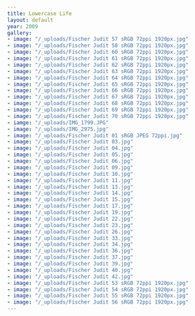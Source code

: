 ```yaml
---
title: Lowercase Life
layout: default
year: 2009
gallery:
- image: "/_uploads/Fischer Judit 57 sRGB 72ppi 1920px.jpg"
- image: "/_uploads/Fischer Judit 58 sRGB 72ppi 1920px.jpg"
- image: "/_uploads/Fischer Judit 60 sRGB 72ppi 1920px.jpg"
- image: "/_uploads/Fischer Judit 61 sRGB 72ppi 1920px.jpg"
- image: "/_uploads/Fischer Judit 62 sRGB 72ppi 1920px.jpg"
- image: "/_uploads/Fischer Judit 63 sRGB 72ppi 1920px.jpg"
- image: "/_uploads/Fischer Judit 64 sRGB 72ppi 1920px.jpg"
- image: "/_uploads/Fischer Judit 65 sRGB 72ppi 1920px.jpg"
- image: "/_uploads/Fischer Judit 66 sRGB 72ppi 1920px.jpg"
- image: "/_uploads/Fischer Judit 67 sRGB 72ppi 1920px.jpg"
- image: "/_uploads/Fischer Judit 68 sRGB 72ppi 1920px.jpg"
- image: "/_uploads/Fischer Judit 69 sRGB 72ppi 1920px.jpg"
- image: "/_uploads/Fischer Judit 70 sRGB 72ppi 1920px.jpg"
- iamge: "/_uploads/IMG_1799.JPG"
- image: "/_uploads/IMG_2975.jpg"
- image: "/_uploads/Fischer Judit 01 sRGB JPEG 72ppi.jpg"
- image: "/_uploads/Fischer Judit 03.jpg"
- image: "/_uploads/Fischer Judit 04.jpg"
- image: "/_uploads/Fischer Judit 05.jpg"
- image: "/_uploads/Fischer Judit 06.jpg"
- image: "/_uploads/Fischer Judit 09.jpg"
- image: "/_uploads/Fischer Judit 10.jpg"
- image: "/_uploads/Fischer Judit 11.jpg"
- image: "/_uploads/Fischer Judit 13.jpg"
- image: "/_uploads/Fischer Judit 14.jpg"
- image: "/_uploads/Fischer Judit 15.jpg"
- image: "/_uploads/Fischer Judit 17.jpg"
- image: "/_uploads/Fischer Judit 19.jpg"
- image: "/_uploads/Fischer Judit 22.jpg"
- image: "/_uploads/Fischer Judit 23.jpg"
- image: "/_uploads/Fischer Judit 26.jpg"
- image: "/_uploads/Fischer Judit 33.jpg"
- image: "/_uploads/Fischer Judit 34.jpg"
- image: "/_uploads/Fischer Judit 36.jpg"
- image: "/_uploads/Fischer Judit 37.jpg"
- image: "/_uploads/Fischer Judit 39.jpg"
- image: "/_uploads/Fischer Judit 40.jpg"
- image: "/_uploads/Fischer Judit 42.jpg"
- image: "/_uploads/Fischer Judit 53 sRGB 72ppi 1920px.jpg"
- image: "/_uploads/Fischer Judit 54 sRGB 72ppi 1920px.jpg"
- image: "/_uploads/Fischer Judit 55 sRGB 72ppi 1920px.jpg"
- image: "/_uploads/Fischer Judit 56 sRGB 72ppi 1920px.jpg"
---
```


